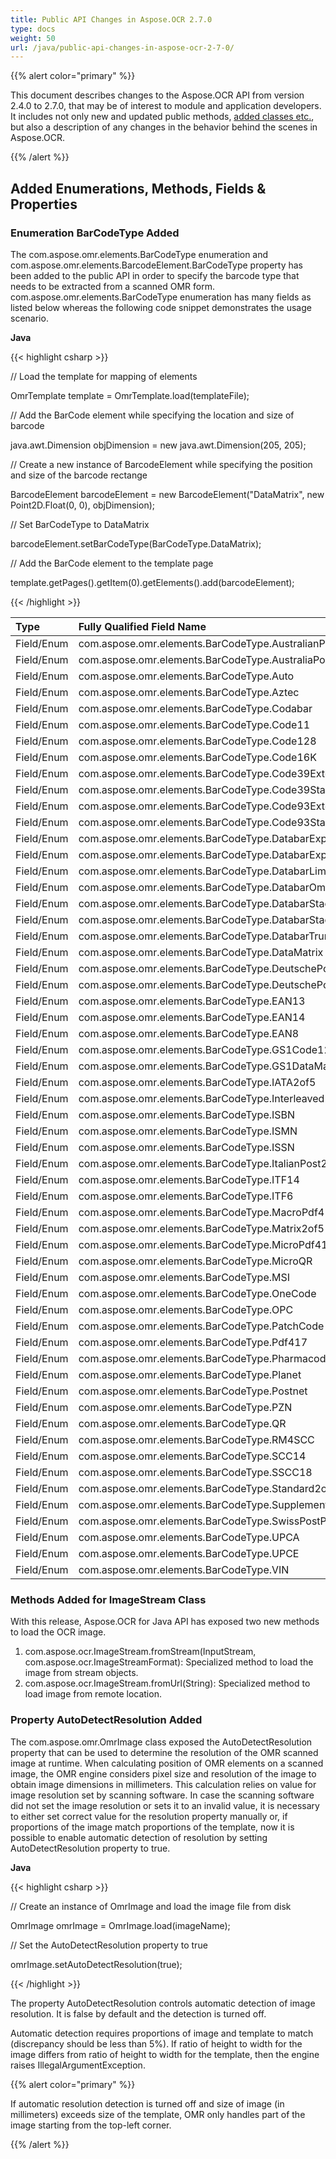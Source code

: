 ```yaml
---
title: Public API Changes in Aspose.OCR 2.7.0
type: docs
weight: 50
url: /java/public-api-changes-in-aspose-ocr-2-7-0/
---
```


{{% alert color="primary" %}} 

This document describes changes to the Aspose.OCR API from version 2.4.0 to 2.7.0, that may be of interest to module and application developers. It includes not only new and updated public methods, [added classes etc.](/ocr/java/public-api-changes-in-aspose-ocr-2-7-0-html/), but also a description of any changes in the behavior behind the scenes in Aspose.OCR.

{{% /alert %}} 
## **Added Enumerations, Methods, Fields & Properties**
### **Enumeration BarCodeType Added**
The com.aspose.omr.elements.BarCodeType enumeration and com.aspose.omr.elements.BarcodeElement.BarCodeType property has been added to the public API in order to specify the barcode type that needs to be extracted from a scanned OMR form. com.aspose.omr.elements.BarCodeType enumeration has many fields as listed below whereas the following code snippet demonstrates the usage scenario.

**Java**

{{< highlight csharp >}}

 // Load the template for mapping of elements

OmrTemplate template = OmrTemplate.load(templateFile);

// Add the BarCode element while specifying the location and size of barcode

java.awt.Dimension objDimension = new java.awt.Dimension(205, 205);

// Create a new instance of BarcodeElement while specifying the position and size of the barcode rectange

BarcodeElement barcodeElement = new BarcodeElement("DataMatrix", new Point2D.Float(0, 0), objDimension);

// Set BarCodeType to DataMatrix

barcodeElement.setBarCodeType(BarCodeType.DataMatrix);

// Add the BarCode element to the template page

template.getPages().getItem(0).getElements().add(barcodeElement);

{{< /highlight >}}

|**Type** |**Fully Qualified Field Name** |
| :- | :- |
|Field/Enum |com.aspose.omr.elements.BarCodeType.AustralianPosteParcel |
|Field/Enum |com.aspose.omr.elements.BarCodeType.AustraliaPost |
|Field/Enum |com.aspose.omr.elements.BarCodeType.Auto |
|Field/Enum |com.aspose.omr.elements.BarCodeType.Aztec |
|Field/Enum |com.aspose.omr.elements.BarCodeType.Codabar |
|Field/Enum |com.aspose.omr.elements.BarCodeType.Code11 |
|Field/Enum |com.aspose.omr.elements.BarCodeType.Code128 |
|Field/Enum |com.aspose.omr.elements.BarCodeType.Code16K |
|Field/Enum |com.aspose.omr.elements.BarCodeType.Code39Extended |
|Field/Enum |com.aspose.omr.elements.BarCodeType.Code39Standard |
|Field/Enum |com.aspose.omr.elements.BarCodeType.Code93Extended |
|Field/Enum |com.aspose.omr.elements.BarCodeType.Code93Standard |
|Field/Enum |com.aspose.omr.elements.BarCodeType.DatabarExpanded |
|Field/Enum |com.aspose.omr.elements.BarCodeType.DatabarExpandedStacked |
|Field/Enum |com.aspose.omr.elements.BarCodeType.DatabarLimited |
|Field/Enum |com.aspose.omr.elements.BarCodeType.DatabarOmniDirectional |
|Field/Enum |com.aspose.omr.elements.BarCodeType.DatabarStacked |
|Field/Enum |com.aspose.omr.elements.BarCodeType.DatabarStackedOmniDirectional |
|Field/Enum |com.aspose.omr.elements.BarCodeType.DatabarTruncated |
|Field/Enum |com.aspose.omr.elements.BarCodeType.DataMatrix |
|Field/Enum |com.aspose.omr.elements.BarCodeType.DeutschePostIdentcode |
|Field/Enum |com.aspose.omr.elements.BarCodeType.DeutschePostLeitcode |
|Field/Enum |com.aspose.omr.elements.BarCodeType.EAN13 |
|Field/Enum |com.aspose.omr.elements.BarCodeType.EAN14 |
|Field/Enum |com.aspose.omr.elements.BarCodeType.EAN8 |
|Field/Enum |com.aspose.omr.elements.BarCodeType.GS1Code128 |
|Field/Enum |com.aspose.omr.elements.BarCodeType.GS1DataMatrix |
|Field/Enum |com.aspose.omr.elements.BarCodeType.IATA2of5 |
|Field/Enum |com.aspose.omr.elements.BarCodeType.Interleaved2of5 |
|Field/Enum |com.aspose.omr.elements.BarCodeType.ISBN |
|Field/Enum |com.aspose.omr.elements.BarCodeType.ISMN |
|Field/Enum |com.aspose.omr.elements.BarCodeType.ISSN |
|Field/Enum |com.aspose.omr.elements.BarCodeType.ItalianPost25 |
|Field/Enum |com.aspose.omr.elements.BarCodeType.ITF14 |
|Field/Enum |com.aspose.omr.elements.BarCodeType.ITF6 |
|Field/Enum |com.aspose.omr.elements.BarCodeType.MacroPdf417 |
|Field/Enum |com.aspose.omr.elements.BarCodeType.Matrix2of5 |
|Field/Enum |com.aspose.omr.elements.BarCodeType.MicroPdf417 |
|Field/Enum |com.aspose.omr.elements.BarCodeType.MicroQR |
|Field/Enum |com.aspose.omr.elements.BarCodeType.MSI |
|Field/Enum |com.aspose.omr.elements.BarCodeType.OneCode |
|Field/Enum |com.aspose.omr.elements.BarCodeType.OPC |
|Field/Enum |com.aspose.omr.elements.BarCodeType.PatchCode |
|Field/Enum |com.aspose.omr.elements.BarCodeType.Pdf417 |
|Field/Enum |com.aspose.omr.elements.BarCodeType.Pharmacode |
|Field/Enum |com.aspose.omr.elements.BarCodeType.Planet |
|Field/Enum |com.aspose.omr.elements.BarCodeType.Postnet |
|Field/Enum |com.aspose.omr.elements.BarCodeType.PZN |
|Field/Enum |com.aspose.omr.elements.BarCodeType.QR |
|Field/Enum |com.aspose.omr.elements.BarCodeType.RM4SCC |
|Field/Enum |com.aspose.omr.elements.BarCodeType.SCC14 |
|Field/Enum |com.aspose.omr.elements.BarCodeType.SSCC18 |
|Field/Enum |com.aspose.omr.elements.BarCodeType.Standard2of5 |
|Field/Enum |com.aspose.omr.elements.BarCodeType.Supplement |
|Field/Enum |com.aspose.omr.elements.BarCodeType.SwissPostParcel |
|Field/Enum |com.aspose.omr.elements.BarCodeType.UPCA |
|Field/Enum |com.aspose.omr.elements.BarCodeType.UPCE |
|Field/Enum |com.aspose.omr.elements.BarCodeType.VIN |
### **Methods Added for ImageStream Class**
With this release, Aspose.OCR for Java API has exposed two new methods to load the OCR image. 

1. com.aspose.ocr.ImageStream.fromStream(InputStream, com.aspose.ocr.ImageStreamFormat): Specialized method to load the image from stream objects.
1. com.aspose.ocr.ImageStream.fromUrl(String): Specialized method to load image from remote location.
### **Property AutoDetectResolution Added**
The com.aspose.omr.OmrImage class exposed the AutoDetectResolution property that can be used to determine the resolution of the OMR scanned image at runtime. When calculating position of OMR elements on a scanned image, the OMR engine considers pixel size and resolution of the image to obtain image dimensions in millimeters. This calculation relies on value for image resolution set by scanning software. In case the scanning software did not set the image resolution or sets it to an invalid value, it is necessary to either set correct value for the resolution property manually or, if proportions of the image match proportions of the template, now it is possible to enable automatic detection of resolution by setting AutoDetectResolution property to true.

**Java**

{{< highlight csharp >}}

 // Create an instance of OmrImage and load the image file from disk

OmrImage omrImage = OmrImage.load(imageName);

// Set the AutoDetectResolution property to true

omrImage.setAutoDetectResolution(true);

{{< /highlight >}}

The property AutoDetectResolution controls automatic detection of image resolution. It is false by default and the detection is turned off.

Automatic detection requires proportions of image and template to match (discrepancy should be less than 5%). If ratio of height to width for the image differs from ratio of height to width for the template, then the engine raises IllegalArgumentException.

{{% alert color="primary" %}} 

If automatic resolution detection is turned off and size of image (in millimeters) exceeds size of the template, OMR only handles part of the image starting from the top-left corner.

{{% /alert %}}

